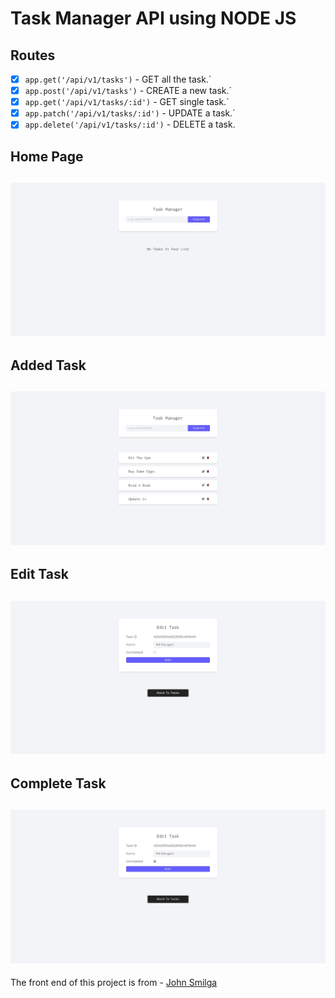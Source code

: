 # Task Manager API using NODE JS
## Routes
- [x] `app.get('/api/v1/tasks')` - GET all the task.`
- [x] `app.post('/api/v1/tasks')` - CREATE a new task.`
- [x] `app.get('/api/v1/tasks/:id')` - GET single task.`
- [x] `app.patch('/api/v1/tasks/:id')` - UPDATE a task.`
- [x] `app.delete('/api/v1/tasks/:id')` - DELETE a task.

## Home Page

![Homepage](screenshots/Homepage.jpeg)
---

## Added Task

![Added Task](screenshots/added-task.jpeg)
---

## Edit Task

![Homepage](screenshots/edit-task.jpeg)
---
## Complete Task

![Homepage](screenshots/task-completed.jpeg)
---
The front end of this project is from - [John Smilga](https://www.youtube.com/watch?v=rltfdjcXjmk&t=294s)